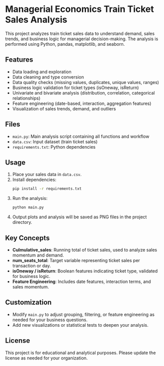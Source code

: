# Managerial Economics Train Ticket Sales Analysis

This project analyzes train ticket sales data to understand demand, sales trends, and business logic for managerial decision-making. The analysis is performed using Python, pandas, matplotlib, and seaborn.

## Features
- Data loading and exploration
- Data cleaning and type conversion
- Data quality checks (missing values, duplicates, unique values, ranges)
- Business logic validation for ticket types (isOneway, isReturn)
- Univariate and bivariate analysis (distribution, correlation, categorical relationships)
- Feature engineering (date-based, interaction, aggregation features)
- Visualization of sales trends, demand, and outliers

## Files
- `main.py`: Main analysis script containing all functions and workflow
- `data.csv`: Input dataset (train ticket sales)
- `requirements.txt`: Python dependencies

## Usage
1. Place your sales data in `data.csv`.
2. Install dependencies:
   ```bash
   pip install -r requirements.txt
   ```
3. Run the analysis:
   ```bash
   python main.py
   ```
4. Output plots and analysis will be saved as PNG files in the project directory.

## Key Concepts
- **Culmulative_sales**: Running total of ticket sales, used to analyze sales momentum and demand.
- **num_seats_total**: Target variable representing ticket sales per transaction or day.
- **isOneway / isReturn**: Boolean features indicating ticket type, validated for business logic.
- **Feature Engineering**: Includes date features, interaction terms, and sales momentum.

## Customization
- Modify `main.py` to adjust grouping, filtering, or feature engineering as needed for your business questions.
- Add new visualizations or statistical tests to deepen your analysis.

## License
This project is for educational and analytical purposes. Please update the license as needed for your organization.
